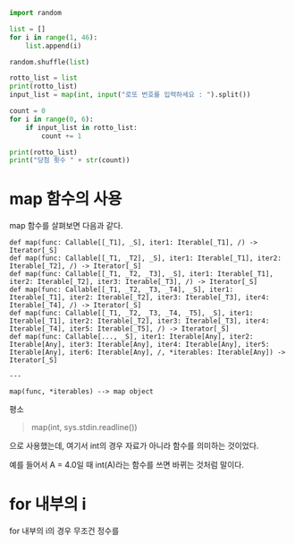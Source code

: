
```python
import random

list = []
for i in range(1, 46):
    list.append(i)

random.shuffle(list)

rotto_list = list
print(rotto_list)
input_list = map(int, input("로또 번호를 입력하세요 : ").split())

count = 0
for i in range(0, 6):
    if input_list in rotto_list:
        count += 1

print(rotto_list)
print("당첨 횟수 " + str(count))

```

# map 함수의 사용

map 함수를 살펴보면 다음과 같다.
```
def map(func: Callable[[_T1], _S], iter1: Iterable[_T1], /) -> Iterator[_S]  
def map(func: Callable[[_T1, _T2], _S], iter1: Iterable[_T1], iter2: Iterable[_T2], /) -> Iterator[_S]  
def map(func: Callable[[_T1, _T2, _T3], _S], iter1: Iterable[_T1], iter2: Iterable[_T2], iter3: Iterable[_T3], /) -> Iterator[_S]  
def map(func: Callable[[_T1, _T2, _T3, _T4], _S], iter1: Iterable[_T1], iter2: Iterable[_T2], iter3: Iterable[_T3], iter4: Iterable[_T4], /) -> Iterator[_S]  
def map(func: Callable[[_T1, _T2, _T3, _T4, _T5], _S], iter1: Iterable[_T1], iter2: Iterable[_T2], iter3: Iterable[_T3], iter4: Iterable[_T4], iter5: Iterable[_T5], /) -> Iterator[_S]  
def map(func: Callable[..., _S], iter1: Iterable[Any], iter2: Iterable[Any], iter3: Iterable[Any], iter4: Iterable[Any], iter5: Iterable[Any], iter6: Iterable[Any], /, *iterables: Iterable[Any]) -> Iterator[_S]

---

map(func, *iterables) --> map object
```

평소

> map(int, sys.stdin.readline())

으로 사용했는데, 여기서 int의 경우 자료가 아니라 함수를 의미하는 것이었다.

예를 들어서 A = 4.0일 때 int(A)라는 함수를 쓰면 바뀌는 것처럼 말이다.

# for 내부의 i

for 내부의 i의 경우 무조건 정수를 